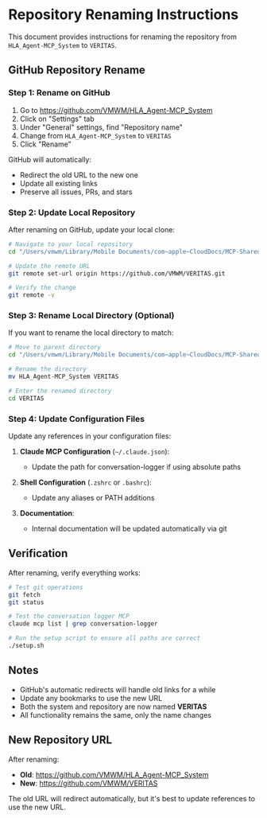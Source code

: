# Repository Renaming Instructions

This document provides instructions for renaming the repository from `HLA_Agent-MCP_System` to `VERITAS`.

## GitHub Repository Rename

### Step 1: Rename on GitHub

1. Go to https://github.com/VMWM/HLA_Agent-MCP_System
2. Click on "Settings" tab
3. Under "General" settings, find "Repository name"
4. Change from `HLA_Agent-MCP_System` to `VERITAS`
5. Click "Rename"

GitHub will automatically:
- Redirect the old URL to the new one
- Update all existing links
- Preserve all issues, PRs, and stars

### Step 2: Update Local Repository

After renaming on GitHub, update your local clone:

```bash
# Navigate to your local repository
cd "/Users/vmwm/Library/Mobile Documents/com~apple~CloudDocs/MCP-Shared/HLA_Agent-MCP_System"

# Update the remote URL
git remote set-url origin https://github.com/VMWM/VERITAS.git

# Verify the change
git remote -v
```

### Step 3: Rename Local Directory (Optional)

If you want to rename the local directory to match:

```bash
# Move to parent directory
cd "/Users/vmwm/Library/Mobile Documents/com~apple~CloudDocs/MCP-Shared"

# Rename the directory
mv HLA_Agent-MCP_System VERITAS

# Enter the renamed directory
cd VERITAS
```

### Step 4: Update Configuration Files

Update any references in your configuration files:

1. **Claude MCP Configuration** (`~/.claude.json`):
   - Update the path for conversation-logger if using absolute paths

2. **Shell Configuration** (`.zshrc` or `.bashrc`):
   - Update any aliases or PATH additions

3. **Documentation**:
   - Internal documentation will be updated automatically via git

## Verification

After renaming, verify everything works:

```bash
# Test git operations
git fetch
git status

# Test the conversation logger MCP
claude mcp list | grep conversation-logger

# Run the setup script to ensure all paths are correct
./setup.sh
```

## Notes

- GitHub's automatic redirects will handle old links for a while
- Update any bookmarks to use the new URL
- Both the system and repository are now named **VERITAS**
- All functionality remains the same, only the name changes

## New Repository URL

After renaming:
- **Old**: https://github.com/VMWM/HLA_Agent-MCP_System
- **New**: https://github.com/VMWM/VERITAS

The old URL will redirect automatically, but it's best to update references to use the new URL.